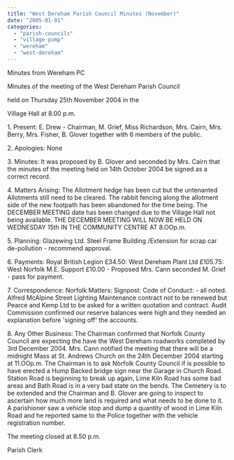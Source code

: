 ```yaml
---
title: "West Dereham Parish Council Minutes (November)"
date: "2005-01-01"
categories: 
  - "parish-councils"
  - "village-pump"
  - "wereham"
  - "west-dereham"
---
```


Minutes from Wereham PC

Minutes of the meeting of the West Dereham Parish Council

held on Thursday 25th November 2004 in the

Village Hall at 8.00 p.m.

1\. Present: E. Drew - Chairman, M. Grief, Miss Richardson, Mrs. Cairn, Mrs. Berry, Mrs. Fisher, B. Glover together with 6 members of the public.

2\. Apologies: None

3\. Minutes: It was proposed by B. Glover and seconded by Mrs. Cairn that the minutes of the meeting held on 14th October 2004 be signed as a correct record.

4\. Matters Arising: The Allotment hedge has been cut but the untenanted Allotments still need to be cleared. The rabbit fencing along the allotment side of the new footpath has been abandoned for the time being. The DECEMBER MEETING date has been changed due to the Village Hall not being available. THE DECEMBER MEETING WILL NOW BE HELD ON WEDNESDAY 15th IN THE COMMUNITY CENTRE AT 8.OOp.m.

5\. Planning: Glazewing Ltd. Steel Frame Building /Extension for scrap car de-pollution - recommend approval.

6\. Payments: Royal British Legion £34.50: West Dereham Plant Ltd £105.75: West Norfolk M.E. Support £10.00 - Proposed Mrs. Cann seconded M. Grief - pass for payment.

7\. Correspondence: Norfolk Matters: Signpost: Code of Conduct: - all noted. Alfred McAlpine Street Lighting Maintenance contract not to be renewed but Pearce and Kemp Ltd to be asked for a written quotation and contract. Audit Commission confirmed our reserve balances were high and they needed an explanation before 'signing off' the accounts.

8\. Any Other Business: The Chairman confirmed that Norfolk County Council are expecting the have the West Dereham roadworks completed by 3rd December 2004. Mrs. Cann notified the meeting that there will be a midnight Mass at St. Andrews Church on the 24th December 2004 starting at 11.OOp.m. The Chairman is to ask Norfolk County Council if is possible to have erected a Hump Backed bridge sign near the Garage in Church Road. Station Road is beginning to break up again, Lime Kiln Road has some bad areas and Bath Road is in a very bad state on the bends. The Cemetery is to be extended and the Chairman and B. Glover are going to inspect to ascertain how much more land is required and what needs to be done to it. A parishioner saw a vehicle stop and dump a quantity of wood in Lime Kiln Road and he reported same to the Police together with the vehicle registration number.

The meeting closed at 8.50 p.m.

Parish Clerk
